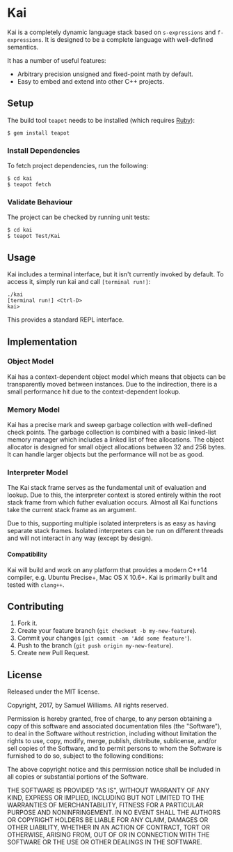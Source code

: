 # Kai

Kai is a completely dynamic language stack based on `s-expressions` and `f-expressions`. It is designed to be a complete language with well-defined semantics.

It has a number of useful features:

* Arbitrary precision unsigned and fixed-point math by default.
* Easy to embed and extend into other C++ projects.

## Setup

The build tool `teapot` needs to be installed (which requires [Ruby][2]):

	$ gem install teapot

[2]: http://www.ruby-lang.org/en/downloads/

### Install Dependencies

To fetch project dependencies, run the following:

	$ cd kai
	$ teapot fetch

### Validate Behaviour

The project can be checked by running unit tests:

	$ cd kai
	$ teapot Test/Kai

## Usage

Kai includes a terminal interface, but it isn't currently invoked by default. To access it, simply run kai and call `[terminal run!]`:

	./kai
	[terminal run!] <Ctrl-D>
	kai> 

This provides a standard REPL interface.

## Implementation

### Object Model

Kai has a context-dependent object model which means that objects can be transparently moved between instances. Due to the indirection, there is a small performance hit due to the context-dependent lookup.

### Memory Model

Kai has a precise mark and sweep garbage collection with well-defined check points. The garbage collection is combined with a basic linked-list memory manager which includes a linked list of free allocations. The object allocator is designed for small object allocations between 32 and 256 bytes. It can handle larger objects but the performance will not be as good.

### Interpreter Model

The Kai stack frame serves as the fundamental unit of evaluation and lookup. Due to this, the interpreter context is stored entirely within the root stack frame from which futher evaluation occurs. Almost all Kai functions take the current stack frame as an argument.

Due to this, supporting multiple isolated interpreters is as easy as having separate stack frames. Isolated interpreters can be run on different threads and will not interact in any way (except by design).

#### Compatibility

Kai will build and work on any platform that provides a modern C++14 compiler, e.g. Ubuntu Precise+, Mac OS X 10.6+. Kai is primarily built and tested with `clang++`.

## Contributing

1. Fork it.
2. Create your feature branch (`git checkout -b my-new-feature`).
3. Commit your changes (`git commit -am 'Add some feature'`).
4. Push to the branch (`git push origin my-new-feature`).
5. Create new Pull Request.

## License

Released under the MIT license.

Copyright, 2017, by Samuel Williams. All rights reserved.

Permission is hereby granted, free of charge, to any person obtaining a copy
of this software and associated documentation files (the "Software"), to deal
in the Software without restriction, including without limitation the rights
to use, copy, modify, merge, publish, distribute, sublicense, and/or sell
copies of the Software, and to permit persons to whom the Software is
furnished to do so, subject to the following conditions:

The above copyright notice and this permission notice shall be included in
all copies or substantial portions of the Software.

THE SOFTWARE IS PROVIDED "AS IS", WITHOUT WARRANTY OF ANY KIND, EXPRESS OR
IMPLIED, INCLUDING BUT NOT LIMITED TO THE WARRANTIES OF MERCHANTABILITY,
FITNESS FOR A PARTICULAR PURPOSE AND NONINFRINGEMENT. IN NO EVENT SHALL THE
AUTHORS OR COPYRIGHT HOLDERS BE LIABLE FOR ANY CLAIM, DAMAGES OR OTHER
LIABILITY, WHETHER IN AN ACTION OF CONTRACT, TORT OR OTHERWISE, ARISING FROM,
OUT OF OR IN CONNECTION WITH THE SOFTWARE OR THE USE OR OTHER DEALINGS IN
THE SOFTWARE.
